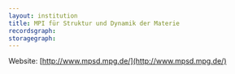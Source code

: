 ```yaml
---
layout: institution
title: MPI für Struktur und Dynamik der Materie
recordsgraph: 
storagegraph: 
---
```


Website: [http://www.mpsd.mpg.de/](http://www.mpsd.mpg.de/)
